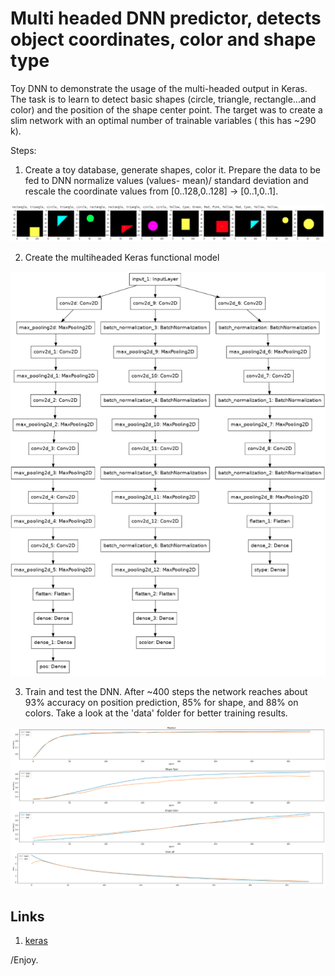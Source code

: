 # Multi headed DNN predictor, detects object coordinates, color and shape type

Toy DNN to demonstrate the usage of the multi-headed output in Keras.
The task is to learn to detect basic shapes (circle, triangle, rectangle...and color) and the position of the shape center point.
The target was to create a slim network with an optimal number of trainable variables ( this has ~290 k).

Steps:
1. Create a toy database, generate shapes, color it. Prepare the data to be fed to DNN normalize values (values- mean)/ standard deviation and rescale the coordinate values from [0..128,0..128] -> [0..1,0..1].
<p align="center"> 
  <img src="./info/toydb.png" alt="" width="1024"></a>
</p>


2. Create the multiheaded Keras functional model

<p align="center"> 
  <img src="./info/model.png" alt="" width="800"></a>
</p>


3. Train and test the DNN. After ~400 steps the network reaches about 93% accuracy on position prediction, 85% for shape, and 88% on colors. Take a look at the 'data' folder for better training results. 

<p align="center"> 
  <img src="./info/test.png" alt="" width="1024"></a>
</p>



## Links

1. [keras](https://keras.io/)

/Enjoy.
